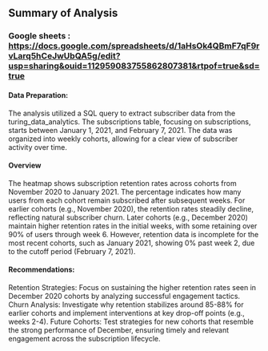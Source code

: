 ## Summary of Analysis
### Google sheets : https://docs.google.com/spreadsheets/d/1aHsOk4QBmF7qF9rvLarq5hCeJwUbQA5g/edit?usp=sharing&ouid=112959083755862807381&rtpof=true&sd=true
#### Data Preparation:

The analysis utilized a SQL query to extract subscriber data from the turing_data_analytics. The subscriptions table, focusing on subscriptions, starts between January 1, 2021, and February 7, 2021.
The data was organized into weekly cohorts, allowing for a clear view of subscriber activity over time.
#### Overview
The heatmap shows subscription retention rates across cohorts from November 2020 to January 2021. The percentage indicates how many users from each cohort remain subscribed after subsequent weeks. For earlier cohorts (e.g., November 2020), the retention rates steadily decline, reflecting natural subscriber churn. Later cohorts (e.g., December 2020) maintain higher retention rates in the initial weeks, with some retaining over 90% of users through week 6. However, retention data is incomplete for the most recent cohorts, such as January 2021, showing 0% past week 2, due to the cutoff period (February 7, 2021).

#### Recommendations:
Retention Strategies: Focus on sustaining the higher retention rates seen in December 2020 cohorts by analyzing successful engagement tactics.
Churn Analysis: Investigate why retention stabilizes around 85-88% for earlier cohorts and implement interventions at key drop-off points (e.g., weeks 2-4).
Future Cohorts: Test strategies for new cohorts that resemble the strong performance of December, ensuring timely and relevant engagement across the subscription lifecycle.
